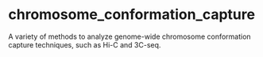 # chromosome_conformation_capture
A variety of methods to analyze genome-wide chromosome conformation capture techniques, such as Hi-C and 3C-seq. 
